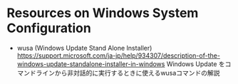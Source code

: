 # Resources on Windows System Configuration

* wusa (Windows Update Stand Alone Installer) 
  https://support.microsoft.com/ja-jp/help/934307/description-of-the-windows-update-standalone-installer-in-windows
  Windows Update をコマンドラインから非対話的に実行するときに使えるwusaコマンドの解説

